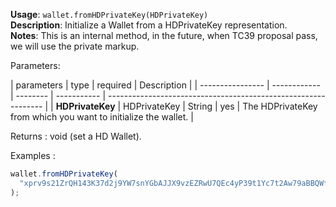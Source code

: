 **Usage**: `wallet.fromHDPrivateKey(HDPrivateKey)`  
**Description**: Initialize a Wallet from a HDPrivateKey representation.  
**Notes**: This is an internal method, in the future, when TC39 proposal pass, we will use the private markup.

Parameters:

| parameters       | type         | required | Description |
| ---------------- | ------------ | -------- | ----------- | -------------------------------------------------------------- |
| **HDPrivateKey** | HDPrivateKey | String   | yes         | The HDPrivateKey from which you want to initialize the wallet. |

Returns : void (set a HD Wallet).

Examples :

```js
wallet.fromHDPrivateKey(
  "xprv9s21ZrQH143K37d2j9YW7snYGbAJJX9vzEZRwU7QEc4yP39t1Yc7t2Aw79aBBQWfLNqnpo9bFRnWoDv7xCPyBpLFHZvvrtVYfRv2zEBtnT5"
);
```
